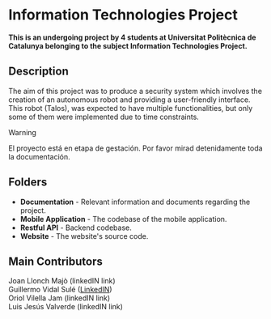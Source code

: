 # Information Technologies Project
__This is an undergoing project by 4 students at Universitat Politècnica de Catalunya belonging to the subject Information Technologies Project.__ 

## Description
The aim of this project was to produce a security system which involves the creation of an autonomous robot and providing a user-friendly interface. This robot (Talos), was expected to have multiple functionalities, but only some of them were implemented due to time constraints. 

> [!WARNING]
> El proyecto está en etapa de gestación. Por favor mirad detenidamente toda la documentación.

## Folders
+ **Documentation** - Relevant information and documents regarding the project.
+ **Mobile Application** - The codebase of the mobile application.
+ **Restful API** - Backend codebase.
+ **Website** - The website's source code.

## Main Contributors
Joan Llonch Majò (linkedIN link)  
Guillermo Vidal Sulé ([LinkedIN](https://www.linkedin.com/in/guillermo-vidal-sul%C3%A9-821219295/))  
Oriol Vilella Jam (linkedIN link)  
Luis Jesús Valverde (linkedIN link)  
